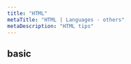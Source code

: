 ```yaml
---
title: "HTML"
metaTitle: "HTML | Languages - others"
metaDescription: "HTML tips"
---
```


## basic
